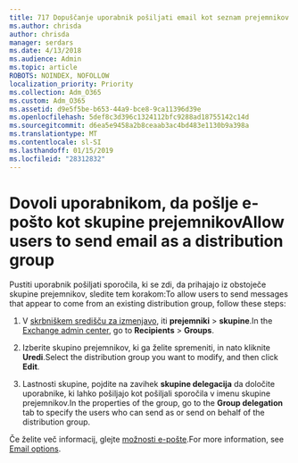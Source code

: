 ```yaml
---
title: 717 Dopuščanje uporabnik pošiljati email kot seznam prejemnikov
ms.author: chrisda
author: chrisda
manager: serdars
ms.date: 4/13/2018
ms.audience: Admin
ms.topic: article
ROBOTS: NOINDEX, NOFOLLOW
localization_priority: Priority
ms.collection: Adm_O365
ms.custom: Adm_O365
ms.assetid: d9e5f5be-b653-44a9-bce8-9ca11396d39e
ms.openlocfilehash: 5def8c3d396c1324112bfc9288ad18755142c14d
ms.sourcegitcommit: d6ea5e9458a2b8ceaab3ac4bd483e1130b9a398a
ms.translationtype: MT
ms.contentlocale: sl-SI
ms.lasthandoff: 01/15/2019
ms.locfileid: "28312832"
---
```

# <a name="allow-users-to-send-email-as-a-distribution-group"></a><span data-ttu-id="5ef4f-102">Dovoli uporabnikom, da pošlje e-pošto kot skupine prejemnikov</span><span class="sxs-lookup"><span data-stu-id="5ef4f-102">Allow users to send email as a distribution group</span></span>

<span data-ttu-id="5ef4f-103">Pustiti uporabnik pošiljati sporočila, ki se zdi, da prihajajo iz obstoječe skupine prejemnikov, sledite tem korakom:</span><span class="sxs-lookup"><span data-stu-id="5ef4f-103">To allow users to send messages that appear to come from an existing distribution group, follow these steps:</span></span>
  
1. <span data-ttu-id="5ef4f-104">V [skrbniškem središču za izmenjavo](https://outlook.office365.com/ecp/), iti **prejemniki** \> **skupine**.</span><span class="sxs-lookup"><span data-stu-id="5ef4f-104">In the [Exchange admin center](https://outlook.office365.com/ecp/), go to **Recipients** \> **Groups**.</span></span>
    
2. <span data-ttu-id="5ef4f-105">Izberite skupino prejemnikov, ki ga želite spremeniti, in nato kliknite **Uredi**.</span><span class="sxs-lookup"><span data-stu-id="5ef4f-105">Select the distribution group you want to modify, and then click **Edit**.</span></span>
    
3. <span data-ttu-id="5ef4f-106">Lastnosti skupine, pojdite na zavihek **skupine delegacija** da določite uporabnike, ki lahko pošiljajo kot pošiljali sporočila v imenu skupine prejemnikov.</span><span class="sxs-lookup"><span data-stu-id="5ef4f-106">In the properties of the group, go to the **Group delegation** tab to specify the users who can send as or send on behalf of the distribution group.</span></span> 
    
<span data-ttu-id="5ef4f-107">Če želite več informacij, glejte [možnosti e-pošte](https://technet.microsoft.com/library/bb124513.aspx#groupdelegation).</span><span class="sxs-lookup"><span data-stu-id="5ef4f-107">For more information, see [Email options](https://technet.microsoft.com/library/bb124513.aspx#groupdelegation).</span></span>
  

